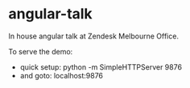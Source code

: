 angular-talk
============

In house angular talk at Zendesk Melbourne Office.

To serve the demo:

  - quick setup: python -m SimpleHTTPServer 9876
  - and goto: localhost:9876
